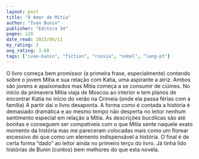 ```yaml
---
layout: post
title: "O Amor de Mítia"
author: "Ivan Bunin"
publisher: "Editora 34"
pages: 128
date_read: 2023/06/11
my_rating: 2
avg_rating: 3.68
tags: ["ivan-bunin", "fiction", "russia", "nobel", "lang-pt"]
---
```


O livro começa bem promissor (a primeira frase, especialmente) contando sobre o jovem Mitia e sua relação com Katia, uma aspirante a atriz. Ambos são jovens e apaixonados mas Mitia começa a se consumir de ciúmes. No início da primavera Mitia viaja de Moscou ao interior e tem planos de encontrar Katia no início do verão na Crimeia (onde ela passa férias com a família) A partir daí o livro desaponta. A forma como é contada a história é demasiado dramática e ao mesmo tempo não desperta no leitor nenhum sentimento especial em relação a Mitia. As descrições bucólicas são até bonitas e conseguem ser compatíveis com o que Mitia sente naquele exato momento da história mas me pareceram colocadas mais como um florear excessivo do que como um elemento indispensável a história. O final é de certa forma “dado” ao leitor ainda no primeiro terço do livro. Já tinha lido histórias de Bunin (contos) bem melhores do que esta novela. 

